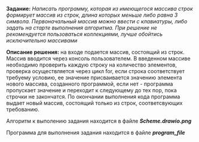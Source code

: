 **Задание:** _Написать программу, которая из имеющегося массива строк формирует массив из строк, длина которых меньше либо равна 3 символа. Первоначальный массив можно ввести с клавиатуры, либо задать на старте выполнения алгоритма. При решение не рекомендуется пользоваться коллекциями, лучше обойтись исключительно массивами_

**Описание решения:** на входе подается массив, состоящий из строк. Массив вводится через консоль пользователем. В введенном массиве необходимо проверить каждую строку на количество элементов, проверка осуществляется через цикл for, если строка соответствует требуему условию, ее значение присваивается значению элемента нового массива, созданного программой, если нет - программа пропускает значение и переходит к следующему до тех пор, пока строчки не закончатся. По окончании выполнения кода программа выдает новый массив, состоящий только из строк, соответсвующих требованию.



Алгоритм к выполению задания находится в файле _**Scheme.drawio.png**_


Программа для выполнения задания находится в файле _**program_file**_